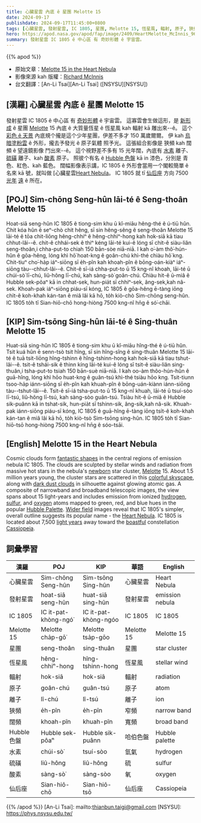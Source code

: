 ```yaml
---
title: 心臟星雲 內底 ê 星團 Melotte 15
date: 2024-09-17
publishdate: 2024-09-17T11:45:00+0800
tags: [心臟星雲, 發射星雲, IC 1805, 星團, Melotte 15, 恆星風, 輻射, 原子, 狹頻, 闊頻, Hubble 色盤, 水素, 硫磺, 酸素, 離子, 仙后座]
hero: https://apod.nasa.gov/apod/fap/image/2409/HeartMelotte_McInnis_960.jpg
summary: 發射星雲 IC 1805 ê 中心區 有 奇妙形體 ê 宇宙雲。
---
```


{{% apod %}}

- 原始文章：[Melotte 15 in the Heart Nebula](https://apod.nasa.gov/apod/ap240917.html)
- 影像來源 kah 版權：[Richard McInnis](https://www.astrobin.com/users/rmcinnis1/)
- 台文翻譯：[An-Li Tsai][An-Li Tsai] ([NSYSU][NSYSU])

## [漢羅] 心臟星雲 內底 ê 星團 Melotte 15
發射星雲 IC 1805 ê 中心區 有 [奇妙形體][fantastic shapes] ê 宇宙雲。
這寡雲會生做這形，是 [新形成][newborn] ê 星團 [Melotte][Melotte] 15 內底 ê 大質量恆星 ê 恆星風 kah 輻射 kā 雕出來--ê。
這个 [彩色 ê 天景][colorful skyscape] 內底規个攏是這个少年星團，伊差不多才 150 萬歲爾爾。
伊 kah [烏暗塗粉雲][dark dust clouds] ê 外形，攏去予發光 ê 原子氣體 照予光。
這張組合影像是 狹頻 kah 闊頻 ê 望遠鏡影像 鬥出來--ê。
這个視野差不多有 15 光年闊，內底有 [水素][hydrogen] 離子、[硫磺][sulfur] 離子、kah [酸素][oxygen] 原子。
照彼个有名 ê [Hubble 色盤][Hubble Palette] kā in 漆色，分別是 青色、紅色、kah 藍色。
闊幅影像表示講，IC 1805 ê 外形會當用一个閣較簡單 ê 名來 kā 號，就叫做 [心臟星雲[Heart Nebula]。
IC 1805 就 tī [仙后座][Cassiopeia] 方向 7500 [光年][light years] [遠][boastful] ê 所在。

## [POJ] Sim-chōng Seng-hûn lāi-té ê Seng-thoân Melotte 15
Hoat-siā seng-hûn IC 1805 ê tiong-sim khu ū kî-miāu hêng-thé ê ú-tiū hûn.
Chit kóa hûn ē seⁿ-chò chit hêng, sī sin hêng-sêng ê seng-thoân Melotte 15 lāi-té ê tōa chit-liōng hêng-chhiⁿ ê hêng-chhiⁿ-hong kah hok-siā kā tiau chhut-lâi--ê.
chit-ê chhái-sek ê thiⁿ kéng lāi-té kui-ê lóng sī chit-ê siàu-liân seng-thoân,i chha-put-to chiah 150 bān-sòe niā-niā.
I kah o͘-àm thô͘-hún-hûn ê gōa-hêng, lóng khì hō͘ hoat-kng ê goân-chú khì-thé chiàu hō͘ kng.
Chit-tiuⁿ cho͘-ha̍p iáⁿ-siōng sī e̍h-pîn kah khoah-pîn ê bōng-oán-kiàⁿ iáⁿ-siōng tàu--chhut-lâi--ê.
Chit-ê sī-iá chha-put-to ū 15 kng-nî khoah, lāi-té ū chúi-sò͘ lī-chú, liû-hông lī-chú, kah sàng-sò͘ goân-chú.
Chiàu hit-ê ū-miâ ê Hubble sek-pôaⁿ kā in chhat-sek, hun-pia̍t sī chhiⁿ-sek, âng-sek,kah nâ-sek.
Khoah-pak iáⁿ-siōng piáu-sī kóng, IC 1805 ê gōa-hêng ē-tàng iōng chi̍t-ê koh-khah kán-tan ê miâ lâi kā hō, to̍h kiò-chò Sim-chōng seng-hûn.
IC 1805 to̍h tī Sian-hiō-chō hong-hiòng 7500 kng-nî hn̄g ê só͘-chāi.

## [KIP] Sim-tsōng Sing-hûn lāi-té ê Sing-thuân Melotte 15
Huat-siā sing-hûn IC 1805 ê tiong-sim khu ū kî-miāu hîng-thé ê ú-tiū hûn.
Tsit kuá hûn ē senn-tsò tsit hîng, sī sin hîng-sîng ê sing-thuân Melotte 15 lāi-té ê tuā tsit-liōng hîng-tshinn ê hîng-tshinn-hong kah hok-siā kā tiau tshut-lâi--ê.
tsit-ê tshái-sik ê thinn kíng lāi-té kui-ê lóng sī tsit-ê siàu-liân sing-thuân,i tsha-put-to tsiah 150 bān-suè niā-niā.
I kah oo-àm thôo-hún-hûn ê guā-hîng, lóng khì hōo huat-kng ê guân-tsú khì-thé tsiàu hōo kng.
Tsit-tiunn tsoo-ha̍p iánn-siōng sī e̍h-pîn kah khuah-pîn ê bōng-uán-kiànn iánn-siōng tàu--tshut-lâi--ê.
Tsit-ê sī-iá tsha-put-to ū 15 kng-nî khuah, lāi-té ū tsuí-sòo lī-tsú, liû-hông lī-tsú, kah sàng-sòo guân-tsú.
Tsiàu hit-ê ū-miâ ê Hubble sik-puânn kā in tshat-sik, hun-pia̍t sī tshinn-sik, âng-sik,kah nâ-sik.
Khuah-pak iánn-siōng piáu-sī kóng, IC 1805 ê guā-hîng ē-tàng iōng tsi̍t-ê koh-khah kán-tan ê miâ lâi kā hō, to̍h kiò-tsò Sim-tsōng sing-hûn.
IC 1805 to̍h tī Sian-hiō-tsō hong-hiòng 7500 kng-nî hn̄g ê sóo-tsāi.

## [English] Melotte 15 in the Heart Nebula
Cosmic clouds form [fantastic shapes][fantastic shapes] in the central regions of emission nebula IC 1805.
The clouds are sculpted by stellar winds and radiation from massive hot stars in the nebula's [newborn][newborn] star cluster, [Melotte][Melotte] 15.
About 1.5 million years young, the cluster stars are scattered in this [colorful skyscape][colorful skyscape], along with [dark dust clouds][dark dust clouds] in silhouette against glowing atomic gas.
A composite of narrowband and broadband telescopic images, the view spans about 15 light-years and includes emission from ionized [hydrogen][hydrogen], [sulfur][sulfur], and [oxygen][oxygen] atoms mapped to green, red, and blue hues in the popular [Hubble Palette][Hubble Palette].
[Wider field][Wider field] images reveal that IC 1805's simpler, overall outline suggests its popular name - the [Heart Nebula][Heart Nebula].
IC 1805 is located about 7,500 [light years][light years] away toward the [boastful][boastful] constellation [Cassiopeia][Cassiopeia].

## 詞彙學習
|漢羅|POJ|KIP|華語|English|
|-|-|-|-|-|
| 心臟星雲 | Sim-chōng Seng-hûn | Sim-tsōng Sing-hûn | 心臟星雲 | Heart Nebula |
|發射星雲|hoat-siā seng-hûn|huat-siā sing-hûn|發射星雲|emission nebula|
|IC 1805|IC it-pat-khòng-ngó͘|IC it-pat-khòng-ngóo|IC 1805|IC 1805|
|Melotte 15|Melotte cha̍p-gō͘|Melotte tsa̍p-gōo|Melotte 15|Melotte 15|
|星團|seng-thoân|sing-thuân|星團|star cluster|
|恆星風|hêng-chhiⁿ-hong|hîng-tshinn-hong|恆星風|stellar wind|
|輻射|hok-siā|hok-siā|輻射|radiation|
|原子|goân-chú|guân-tsú|原子|atom|
|離子|lî-chú|lî-tsú|離子|ion|
|狹頻|e̍h-pîn|e̍h-pîn|窄頻|narrow band|
|闊頻|khoah-pîn|khuah-pîn|寬頻|broad band|
|Hubble 色盤|Hubble sek-pôaⁿ|Hubble sik-puânn|哈伯色盤|Hubble palette|
|水素|chúi-sò͘|tsuí-sòo|氫氣|hydrogen|
|硫磺|liû-hông|liû-hông|硫|sulfur|
|酸素|sàng-sò͘|sàng-sòo|氧|oxygen|
|仙后座|Sian-hiō-chō|Sian-hiō-tsō|仙后座|Cassiopeia|

{{% /apod %}}
[An-Li Tsai]: mailto:thianbun.taigi@gmail.com
[NSYSU]: https://phys.nsysu.edu.tw/

[copyright]: https://apod.nasa.gov/apod/fap/lib/about_apod.html#srapply
[License3]: https://creativecommons.org/licenses/by/3.0/
[License2]:https://creativecommons.org/licenses/by-nc-nd/2.0/

[fantastic shapes]:https://apod.nasa.gov/apod/ap100716.html
[newborn]:http://chandra.harvard.edu/edu/formal/stellar_ev/story/index9.html
[Melotte]:https://en.wikipedia.org/wiki/Melotte_catalogue
[colorful skyscape]:https://www.astrobin.com/fokpl4/
[dark dust clouds]:https://apod.nasa.gov/apod/ap240822.html
[hydrogen]:https://spinoff.nasa.gov/Spinoff2016/ps_5.html
[sulfur]:https://en.wikipedia.org/wiki/Sulfur
[oxygen]:https://periodic.lanl.gov/8.shtml
[Hubble Palette]:https://www.skyatnightmagazine.com/astrophotography/astrophoto-tips/create-hubble-palette-astro-images-astro-pixel-processor
[Wider field]:https://apod.nasa.gov/apod/ap220214.html
[Heart Nebula]:https://apod.nasa.gov/apod/ap190911.html
[light years]:https://spaceplace.nasa.gov/light-year/en/
[boastful]:https://media.istockphoto.com/id/159176199/photo/cat.jpg?s=612x612&w=0&k=20&c=U34AGa5EN0xuBbrzpSygVHcR7RHuwWAivyH7hpHw_m0=
[Cassiopeia]:http://en.wikipedia.org/wiki/Cassiopeia_%28constellation%29
